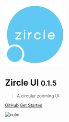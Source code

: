 
<img src="_images/logo-bold.svg" width="200">


# Zircle UI <small>0.1.5</small>

> A circular zooming UI

[GitHub](https://github.com/zircleui/zircleUI)
[Get Started](#introduction)

![color](#283237)